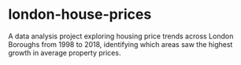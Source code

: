 # london-house-prices
A data analysis project exploring housing price trends across London Boroughs from 1998 to 2018, identifying which areas saw the highest growth in average property prices.
